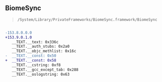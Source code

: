 ## BiomeSync

> `/System/Library/PrivateFrameworks/BiomeSync.framework/BiomeSync`

```diff

-153.8.0.0.0
+153.9.0.1.0
   __TEXT.__text: 0x336c
   __TEXT.__auth_stubs: 0x2a0
   __TEXT.__objc_methlist: 0x16c
-  __TEXT.__const: 0x50
+  __TEXT.__const: 0x58
   __TEXT.__cstring: 0xf8
   __TEXT.__gcc_except_tab: 0x288
   __TEXT.__oslogstring: 0x63

```
